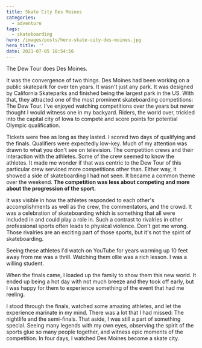 ```yaml
---
title: Skate City Des Moines
categories:
  - adventure
tags:
  - skateboarding
hero: /images/posts/hero-skate-city-des-moines.jpg
hero_title: ''
date: 2021-07-05 18:54:56
---
```

The Dew Tour does Des Moines.

<!-- more -->
It was the convergence of two things.  Des Moines had been working on a public skatepark for over ten years.  It wasn't just any park.  It was designed by California Skateparks and finished being the largest park in the US. With that, they attracted one of the most prominent skateboarding competitions: The Dew Tour.  I've enjoyed watching competitions over the years but never thought I would witness one in my backyard.  Riders, the world over, trickled into the capital city of Iowa to compete and score points for potential Olympic qualification.  

Tickets were free as long as they lasted.  I scored two days of qualifying and the finals.  Qualifiers were expectedly low-key.  Much of my attention was drawn to what you don't see on television.  The competition crews and their interaction with the athletes.  Some of the crew seemed to know the athletes.  It made me wonder if that was centric to the Dew Tour of this particular crew serviced more competitions other than.  Either way, it showed a side of skateboarding I had not seen.  It became a common theme over the weekend.  **The competition was less about competing and more about the progression of the sport.**

It was visible in how the athletes responded to each other's accomplishments as well as the crew, the commentators, and the crowd.  It was a celebration of skateboarding which is something that all were included in and could play a role in.  Such a contrast to rivalries in other professional sports often leads to physical violence.  Don't get me wrong.  Those rivalries are an exciting part of those sports, but it's not the spirit of skateboarding.

Seeing these athletes I'd watch on YouTube for years warming up 10 feet away from me was a thrill.  Watching them ollie was a rich lesson. I was a willing student.

When the finals came, I loaded up the family to show them this new world.  It ended up being a hot day with not much breeze and they took off early, but I was happy for them to experience something of the event that had me reeling.

I stood through the finals, watched some amazing athletes, and let the experience marinate in my mind.  There was a lot that I had missed:  The nightlife and the semi-finals.  That aside, I was still a part of something special.  Seeing many legends with my own eyes, observing the spirit of the sports glue so many people together, and witness epic moments of the competition.  In four days, I watched Des Moines become a skate city.


